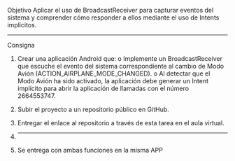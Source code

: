 Objetivo
Aplicar el uso de BroadcastReceiver para capturar eventos del sistema y comprender cómo responder a ellos mediante el uso de Intents implícitos.
______________
Consigna
1. Crear una aplicación Android que:
o Implemente un BroadcastReceiver que escuche el evento del sistema correspondiente al cambio de Modo Avión (ACTION_AIRPLANE_MODE_CHANGED).
o Al detectar que el Modo Avión ha sido activado, la aplicación debe generar un Intent implícito para abrir la aplicación de llamadas con el número 2664553747.
2. Subir el proyecto a un repositorio público en GitHub.
3. Entregar el enlace al repositorio a través de esta tarea en el aula virtual.

4. ------------------------
5. Se entrega con ambas funciones en la misma APP
